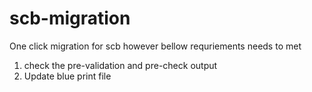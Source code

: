 # scb-migration
One click migration for scb however bellow requriements needs to met

1. check the pre-validation and pre-check output
2. Update blue print file
